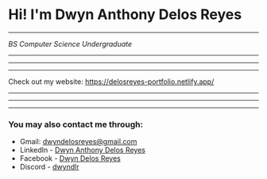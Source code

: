 # Hi! I'm Dwyn Anthony Delos Reyes
***
*BS Computer Science Undergraduate*
***
____________________________________________________
***
Check out my website:
https://delosreyes-portfolio.netlify.app/
***
____________________________________________________
***
### You may also contact me through:
- Gmail: dwyndelosreyes@gmail.com
- LinkedIn - [Dwyn Anthony Delos Reyes](https://www.linkedin.com/in/dwyn-delos-reyes)
- Facebook - [Dwyn Delos Reyes](https://www.facebook.com/dwyn.delosreyes/)
- Discord - [dwyndlr](https://discord.com/channels/876801021530210334)
